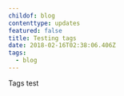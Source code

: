 ```yaml
---
childof: blog
contenttype: updates
featured: false
title: Testing tags
date: 2018-02-16T02:38:06.406Z
tags:
  - blog
---
```

Tags test
